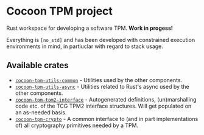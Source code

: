 # Cocoon TPM project

Rust workspace for developing a software TPM. **Work in progess!**

Everything is `[no_std]` and has been developed with constrained
execution environments in mind, in partiuclar with regard to stack usage.

## Available crates
* [`cocoon-tpm-utils-common`](utils-common/README.md) - Utilities used
  by the other components.
* [`cocoon-tpm-utils-async`](utils-async/README.md) - Utilities related
  to Rust's async used by the other components.
* [`cocoon-tpm-tpm2-interface`](tpm2-cmd-interface/README.md) -
  Autogenerated definitions, (un)marshalling code etc. of the TCG TPM2
  interface structures. Will get populated on an as-needed basis.
* [`cocoon-tpm-crypto`](crypto/README.md) - A common interface to (and
  in part implementations of) all cryptography primitives needed by a
  TPM.
